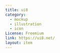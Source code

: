 ```yaml
---
title: ui8
category:
  - mockup
  - illustration
  - icon
License: Freemium
link: https://ui8.net/
layout: item
---
```

